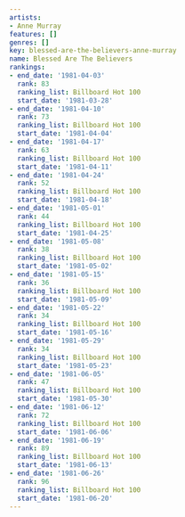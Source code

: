 ```yaml
---
artists:
- Anne Murray
features: []
genres: []
key: blessed-are-the-believers-anne-murray
name: Blessed Are The Believers
rankings:
- end_date: '1981-04-03'
  rank: 83
  ranking_list: Billboard Hot 100
  start_date: '1981-03-28'
- end_date: '1981-04-10'
  rank: 73
  ranking_list: Billboard Hot 100
  start_date: '1981-04-04'
- end_date: '1981-04-17'
  rank: 63
  ranking_list: Billboard Hot 100
  start_date: '1981-04-11'
- end_date: '1981-04-24'
  rank: 52
  ranking_list: Billboard Hot 100
  start_date: '1981-04-18'
- end_date: '1981-05-01'
  rank: 44
  ranking_list: Billboard Hot 100
  start_date: '1981-04-25'
- end_date: '1981-05-08'
  rank: 38
  ranking_list: Billboard Hot 100
  start_date: '1981-05-02'
- end_date: '1981-05-15'
  rank: 36
  ranking_list: Billboard Hot 100
  start_date: '1981-05-09'
- end_date: '1981-05-22'
  rank: 34
  ranking_list: Billboard Hot 100
  start_date: '1981-05-16'
- end_date: '1981-05-29'
  rank: 34
  ranking_list: Billboard Hot 100
  start_date: '1981-05-23'
- end_date: '1981-06-05'
  rank: 47
  ranking_list: Billboard Hot 100
  start_date: '1981-05-30'
- end_date: '1981-06-12'
  rank: 72
  ranking_list: Billboard Hot 100
  start_date: '1981-06-06'
- end_date: '1981-06-19'
  rank: 89
  ranking_list: Billboard Hot 100
  start_date: '1981-06-13'
- end_date: '1981-06-26'
  rank: 96
  ranking_list: Billboard Hot 100
  start_date: '1981-06-20'
---
```


